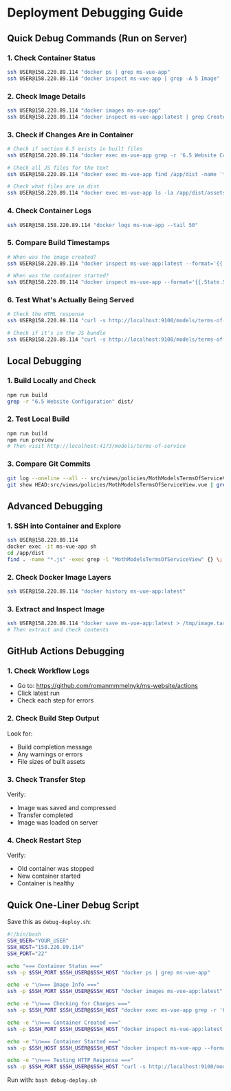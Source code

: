 # Deployment Debugging Guide

## Quick Debug Commands (Run on Server)

### 1. Check Container Status
```bash
ssh USER@158.220.89.114 "docker ps | grep ms-vue-app"
ssh USER@158.220.89.114 "docker inspect ms-vue-app | grep -A 5 Image"
```

### 2. Check Image Details
```bash
ssh USER@158.220.89.114 "docker images ms-vue-app"
ssh USER@158.220.89.114 "docker inspect ms-vue-app:latest | grep Created"
```

### 3. Check if Changes Are in Container
```bash
# Check if section 6.5 exists in built files
ssh USER@158.220.89.114 "docker exec ms-vue-app grep -r '6.5 Website Configuration' /app/dist/ || echo 'NOT FOUND'"

# Check all JS files for the text
ssh USER@158.220.89.114 "docker exec ms-vue-app find /app/dist -name '*.js' -exec grep -l 'Website Configuration Submissions' {} \;"

# Check what files are in dist
ssh USER@158.220.89.114 "docker exec ms-vue-app ls -la /app/dist/assets/ | head -20"
```

### 4. Check Container Logs
```bash
ssh USER@158.158.220.89.114 "docker logs ms-vue-app --tail 50"
```

### 5. Compare Build Timestamps
```bash
# When was the image created?
ssh USER@158.220.89.114 "docker inspect ms-vue-app:latest --format='{{.Created}}'"

# When was the container started?
ssh USER@158.220.89.114 "docker inspect ms-vue-app --format='{{.State.StartedAt}}'"
```

### 6. Test What's Actually Being Served
```bash
# Check the HTML response
ssh USER@158.220.89.114 "curl -s http://localhost:9100/models/terms-of-service | grep -i '6.5\|Website Configuration' || echo 'NOT FOUND IN HTML'"

# Check if it's in the JS bundle
ssh USER@158.220.89.114 "curl -s http://localhost:9100/models/terms-of-service | grep -o 'index-[^.]*\.js' | head -1 | xargs -I {} curl -s http://localhost:9100/{} | grep -o '6.5 Website Configuration' || echo 'NOT FOUND IN JS'"
```

## Local Debugging

### 1. Build Locally and Check
```bash
npm run build
grep -r "6.5 Website Configuration" dist/
```

### 2. Test Local Build
```bash
npm run build
npm run preview
# Then visit http://localhost:4173/models/terms-of-service
```

### 3. Compare Git Commits
```bash
git log --oneline --all -- src/views/policies/MothModelsTermsOfServiceView.vue
git show HEAD:src/views/policies/MothModelsTermsOfServiceView.vue | grep -A 3 "6.5"
```

## Advanced Debugging

### 1. SSH into Container and Explore
```bash
ssh USER@158.220.89.114
docker exec -it ms-vue-app sh
cd /app/dist
find . -name "*.js" -exec grep -l "MothModelsTermsOfServiceView" {} \;
```

### 2. Check Docker Image Layers
```bash
ssh USER@158.220.89.114 "docker history ms-vue-app:latest"
```

### 3. Extract and Inspect Image
```bash
ssh USER@158.220.89.114 "docker save ms-vue-app:latest > /tmp/image.tar"
# Then extract and check contents
```

## GitHub Actions Debugging

### 1. Check Workflow Logs
- Go to: https://github.com/romanmmmelnyk/ms-website/actions
- Click latest run
- Check each step for errors

### 2. Check Build Step Output
Look for:
- Build completion message
- Any warnings or errors
- File sizes of built assets

### 3. Check Transfer Step
Verify:
- Image was saved and compressed
- Transfer completed
- Image was loaded on server

### 4. Check Restart Step
Verify:
- Old container was stopped
- New container started
- Container is healthy

## Quick One-Liner Debug Script

Save this as `debug-deploy.sh`:

```bash
#!/bin/bash
SSH_USER="YOUR_USER"
SSH_HOST="158.220.89.114"
SSH_PORT="22"

echo "=== Container Status ==="
ssh -p $SSH_PORT $SSH_USER@$SSH_HOST "docker ps | grep ms-vue-app"

echo -e "\n=== Image Info ==="
ssh -p $SSH_PORT $SSH_USER@$SSH_HOST "docker images ms-vue-app:latest"

echo -e "\n=== Checking for Changes ==="
ssh -p $SSH_PORT $SSH_USER@$SSH_HOST "docker exec ms-vue-app grep -r '6.5 Website Configuration' /app/dist/ 2>/dev/null | head -3 || echo '❌ NOT FOUND IN CONTAINER'"

echo -e "\n=== Container Created ==="
ssh -p $SSH_PORT $SSH_USER@$SSH_HOST "docker inspect ms-vue-app:latest --format='{{.Created}}'"

echo -e "\n=== Container Started ==="
ssh -p $SSH_HOST $SSH_USER@$SSH_HOST "docker inspect ms-vue-app --format='{{.State.StartedAt}}'"

echo -e "\n=== Testing HTTP Response ==="
ssh -p $SSH_PORT $SSH_USER@$SSH_HOST "curl -s http://localhost:9100/models/terms-of-service | grep -i '6.5\|Website Configuration' || echo '❌ NOT FOUND IN HTTP RESPONSE'"
```

Run with: `bash debug-deploy.sh`

